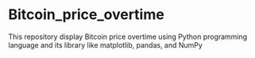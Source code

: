 # Bitcoin_price_overtime
This repository display Bitcoin price overtime using Python programming language and its library like matplotlib, pandas, and NumPy
